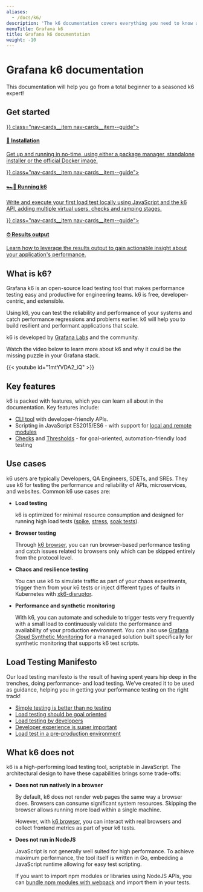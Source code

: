```yaml
---
aliases:
  - /docs/k6/
description: 'The k6 documentation covers everything you need to know about k6 OSS, load testing, and performance testing.'
menuTitle: Grafana k6
title: Grafana k6 documentation
weight: -10
---
```


# Grafana k6 documentation

This documentation will help you go from a total beginner to a seasoned k6 expert!

## Get started

<div class="nav-cards">
    <a href={{< relref "./set-up/install-k6" >}} class="nav-cards__item nav-cards__item--guide">
        <h4>🚀 Installation</h4>
        <p>Get up and running in no-time, using either a package manager, standalone installer or the official Docker image.</p>
    </a>
    <a href={{< relref "./get-started/running-k6" >}} class="nav-cards__item nav-cards__item--guide">
        <h4>🏎️💨 Running k6</h4>
        <p>Write and execute your first load test locally using JavaScript and the k6 API, adding multiple virtual users, checks and ramping stages.</p>
    </a>
    <a href={{< relref "./get-started/results-output" >}} class="nav-cards__item nav-cards__item--guide">
        <h4>⏱ Results output</h4>
        <p>Learn how to leverage the results output to gain actionable insight about your application's performance.</p>
    </a>
</div>

## What is k6?

Grafana k6 is an open-source load testing tool that makes performance testing easy and productive for engineering teams.
k6 is free, developer-centric, and extensible.

Using k6, you can test the reliability and performance of your systems and catch performance regressions and problems earlier.
k6 will help you to build resilient and performant applications that scale.

k6 is developed by [Grafana Labs](https://grafana.com/) and the community.

Watch the video below to learn more about k6 and why it could be the missing puzzle in your Grafana stack.

{{< youtube id="1mtYVDA2_iQ" >}}

## Key features

k6 is packed with features, which you can learn all about in the documentation.
Key features include:

- [CLI tool](https://grafana.com/docs/k6/<K6_VERSION>/using-k6/k6-options/how-to) with developer-friendly APIs.
- Scripting in JavaScript ES2015/ES6 - with support for [local and remote modules](https://grafana.com/docs/k6/<K6_VERSION>/using-k6/modules)
- [Checks](https://grafana.com/docs/k6/<K6_VERSION>/using-k6/checks) and [Thresholds](https://grafana.com/docs/k6/<K6_VERSION>/using-k6/thresholds) - for goal-oriented, automation-friendly load testing

## Use cases

k6 users are typically Developers, QA Engineers, SDETs, and SREs.
They use k6 for testing the performance and reliability of APIs, microservices, and websites.
Common k6 use cases are:

- **Load testing**

  k6 is optimized for minimal resource consumption and designed for running high load tests
  ([spike](https://grafana.com/docs/k6/<K6_VERSION>/testing-guides/test-types/spike-testing), [stress](https://grafana.com/docs/k6/<K6_VERSION>/testing-guides/test-types/stress-testing), [soak tests](https://grafana.com/docs/k6/<K6_VERSION>/testing-guides/test-types/soak-testing)).

- **Browser testing**

  Through [k6 browser](https://grafana.com/docs/k6/<K6_VERSION>/using-k6-browser), you can run browser-based performance testing and catch issues related to browsers only which can be skipped entirely from the protocol level.

- **Chaos and resilience testing**

  You can use k6 to simulate traffic as part of your chaos experiments, trigger them from your k6 tests or inject different types of faults in Kubernetes with [xk6-disruptor](https://grafana.com/docs/k6/<K6_VERSION>/javascript-api/xk6-disruptor).

- **Performance and synthetic monitoring**

  With k6, you can automate and schedule to trigger tests very frequently with a small load to continuously validate the performance and availability of your production environment. You can also use [Grafana Cloud Synthetic Monitoring](https://grafana.com/docs/grafana-cloud/testing/synthetic-monitoring/create-checks/checks/k6/) for a managed solution built specifically for synthetic monitoring that supports k6 test scripts.

## Load Testing Manifesto

Our load testing manifesto is the result of having spent years hip deep in the trenches, doing performance- and load testing.
We’ve created it to be used as guidance, helping you in getting your performance testing on the right track!

- [Simple testing is better than no testing](https://k6.io/our-beliefs/#simple-testing-is-better-than-no-testing)
- [Load testing should be goal oriented](https://k6.io/our-beliefs/#load-testing-should-be-goal-oriented)
- [Load testing by developers](https://k6.io/our-beliefs/#load-testing-by-developers)
- [Developer experience is super important](https://k6.io/our-beliefs/#developer-experience-is-super-important)
- [Load test in a pre-production environment](https://k6.io/our-beliefs/#load-test-in-a-pre-production-environment)

## What k6 does not

k6 is a high-performing load testing tool, scriptable in JavaScript. The architectural design to have these capabilities brings some trade-offs:

- **Does not run natively in a browser**

  By default, k6 does not render web pages the same way a browser does.
  Browsers can consume significant system resources.
  Skipping the browser allows running more load within a single machine.

  However, with [k6 browser](https://grafana.com/docs/k6/<K6_VERSION>/using-k6-browser), you can interact with real browsers and collect frontend metrics as part of your k6 tests.

- **Does not run in NodeJS**

  JavaScript is not generally well suited for high performance.
  To achieve maximum performance, the tool itself is written in Go, embedding a JavaScript runtime allowing for easy test scripting.

  If you want to import npm modules or libraries using NodeJS APIs, you can [bundle npm modules with webpack](https://grafana.com/docs/k6/<K6_VERSION>/using-k6/modules#bundling-node-modules) and import them in your tests.
